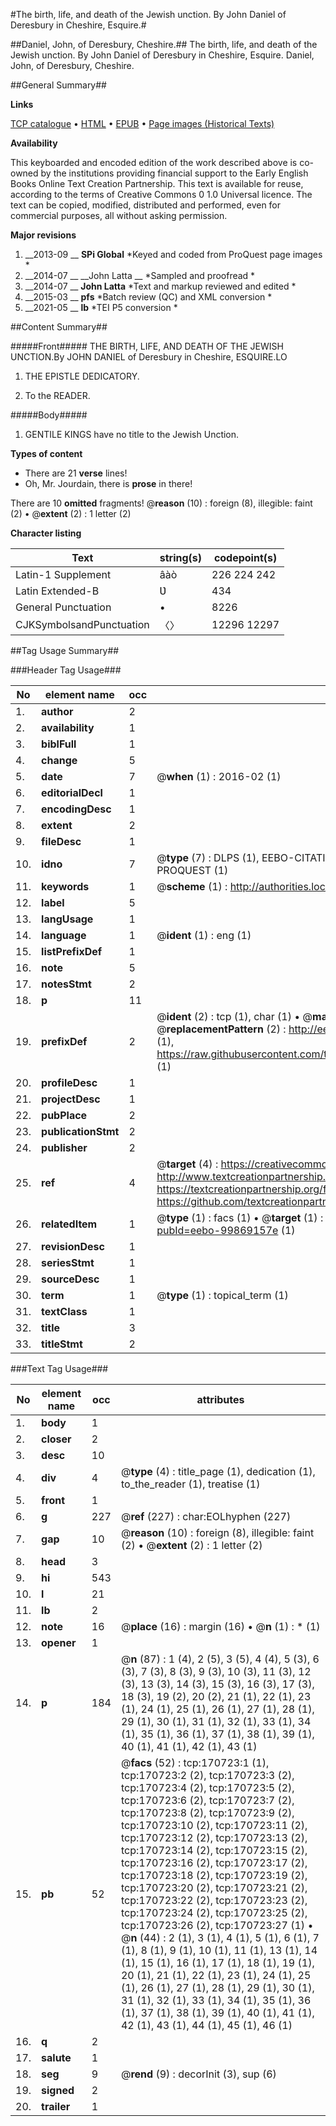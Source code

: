#The birth, life, and death of the Jewish unction. By John Daniel of Deresbury in Cheshire, Esquire.#

##Daniel, John, of Deresbury, Cheshire.##
The birth, life, and death of the Jewish unction. By John Daniel of Deresbury in Cheshire, Esquire.
Daniel, John, of Deresbury, Cheshire.

##General Summary##

**Links**

[TCP catalogue](http://www.ota.ox.ac.uk/tcp/)  • 
[HTML](http://tei.it.ox.ac.uk/tcp/Texts-HTML/free/A81/A81684.html)  • 
[EPUB](http://tei.it.ox.ac.uk/tcp/Texts-EPUB/free/A81/A81684.epub) • 
[Page images (Historical Texts)](https://historicaltexts.jisc.ac.uk/eebo-99869157e)

**Availability**

This keyboarded and encoded edition of the work described above is co-owned by the
    institutions providing financial support to the Early English Books Online Text Creation
    Partnership. This text is available for reuse, according to the terms of  Creative Commons 0 1.0 Universal
    licence. The text can be copied, modified, distributed and performed, even for commercial
    purposes, all without asking permission.

**Major revisions**

1. __2013-09 __ __SPi Global__ *Keyed and coded from ProQuest page images *
1. __2014-07 __ __John Latta __ *Sampled and proofread *
1. __2014-07 __ __John Latta__ *Text and markup reviewed and edited *
1. __2015-03 __ __pfs__ *Batch review (QC) and XML conversion *
1. __2021-05 __ __lb__ *TEI P5 conversion *

##Content Summary##

#####Front#####
THE BIRTH, LIFE, AND DEATH OF THE JEWISH UNCTION.By JOHN DANIEL of Deresbury in Cheshire, ESQUIRE.LO
1. THE EPISTLE DEDICATORY.

1. To the READER.

#####Body#####

1. GENTILE KINGS have no title to the Jewish Unction.

**Types of content**

  * There are 21 **verse** lines!
  * Oh, Mr. Jourdain, there is **prose** in there!

There are 10 **omitted** fragments! 
 @__reason__ (10) : foreign (8), illegible: faint (2)  •  @__extent__ (2) : 1 letter (2)

**Character listing**


|Text|string(s)|codepoint(s)|
|---|---|---|
|Latin-1 Supplement|âàò|226 224 242|
|Latin Extended-B|Ʋ|434|
|General Punctuation|•|8226|
|CJKSymbolsandPunctuation|〈〉|12296 12297|

##Tag Usage Summary##

###Header Tag Usage###

|No|element name|occ|attributes|
|---|---|---|---|
|1.|__author__|2||
|2.|__availability__|1||
|3.|__biblFull__|1||
|4.|__change__|5||
|5.|__date__|7| @__when__ (1) : 2016-02 (1)|
|6.|__editorialDecl__|1||
|7.|__encodingDesc__|1||
|8.|__extent__|2||
|9.|__fileDesc__|1||
|10.|__idno__|7| @__type__ (7) : DLPS (1), EEBO-CITATION (1), VID (1), EEBO-PROQUEST (1), STC (2), PROQUEST (1)|
|11.|__keywords__|1| @__scheme__ (1) : http://authorities.loc.gov/ (1)|
|12.|__label__|5||
|13.|__langUsage__|1||
|14.|__language__|1| @__ident__ (1) : eng (1)|
|15.|__listPrefixDef__|1||
|16.|__note__|5||
|17.|__notesStmt__|2||
|18.|__p__|11||
|19.|__prefixDef__|2| @__ident__ (2) : tcp (1), char (1)  •  @__matchPattern__ (2) : ([0-9\-]+):([0-9IVX]+) (1), (.+) (1)  •  @__replacementPattern__ (2) : http://eebo.chadwyck.com/downloadtiff?vid=$1&page=$2 (1), https://raw.githubusercontent.com/textcreationpartnership/Texts/master/tcpchars.xml#$1 (1)|
|20.|__profileDesc__|1||
|21.|__projectDesc__|1||
|22.|__pubPlace__|2||
|23.|__publicationStmt__|2||
|24.|__publisher__|2||
|25.|__ref__|4| @__target__ (4) : https://creativecommons.org/publicdomain/zero/1.0/ (1), http://www.textcreationpartnership.org/docs/. (1), https://textcreationpartnership.org/faq/#faq05 (1), https://github.com/textcreationpartnership (1)|
|26.|__relatedItem__|1| @__type__ (1) : facs (1)  •  @__target__ (1) : https://data.historicaltexts.jisc.ac.uk/view?pubId=eebo-99869157e (1)|
|27.|__revisionDesc__|1||
|28.|__seriesStmt__|1||
|29.|__sourceDesc__|1||
|30.|__term__|1| @__type__ (1) : topical_term (1)|
|31.|__textClass__|1||
|32.|__title__|3||
|33.|__titleStmt__|2||


###Text Tag Usage###

|No|element name|occ|attributes|
|---|---|---|---|
|1.|__body__|1||
|2.|__closer__|2||
|3.|__desc__|10||
|4.|__div__|4| @__type__ (4) : title_page (1), dedication (1), to_the_reader (1), treatise (1)|
|5.|__front__|1||
|6.|__g__|227| @__ref__ (227) : char:EOLhyphen (227)|
|7.|__gap__|10| @__reason__ (10) : foreign (8), illegible: faint (2)  •  @__extent__ (2) : 1 letter (2)|
|8.|__head__|3||
|9.|__hi__|543||
|10.|__l__|21||
|11.|__lb__|2||
|12.|__note__|16| @__place__ (16) : margin (16)  •  @__n__ (1) : * (1)|
|13.|__opener__|1||
|14.|__p__|184| @__n__ (87) : 1 (4), 2 (5), 3 (5), 4 (4), 5 (3), 6 (3), 7 (3), 8 (3), 9 (3), 10 (3), 11 (3), 12 (3), 13 (3), 14 (3), 15 (3), 16 (3), 17 (3), 18 (3), 19 (2), 20 (2), 21 (1), 22 (1), 23 (1), 24 (1), 25 (1), 26 (1), 27 (1), 28 (1), 29 (1), 30 (1), 31 (1), 32 (1), 33 (1), 34 (1), 35 (1), 36 (1), 37 (1), 38 (1), 39 (1), 40 (1), 41 (1), 42 (1), 43 (1)|
|15.|__pb__|52| @__facs__ (52) : tcp:170723:1 (1), tcp:170723:2 (2), tcp:170723:3 (2), tcp:170723:4 (2), tcp:170723:5 (2), tcp:170723:6 (2), tcp:170723:7 (2), tcp:170723:8 (2), tcp:170723:9 (2), tcp:170723:10 (2), tcp:170723:11 (2), tcp:170723:12 (2), tcp:170723:13 (2), tcp:170723:14 (2), tcp:170723:15 (2), tcp:170723:16 (2), tcp:170723:17 (2), tcp:170723:18 (2), tcp:170723:19 (2), tcp:170723:20 (2), tcp:170723:21 (2), tcp:170723:22 (2), tcp:170723:23 (2), tcp:170723:24 (2), tcp:170723:25 (2), tcp:170723:26 (2), tcp:170723:27 (1)  •  @__n__ (44) : 2 (1), 3 (1), 4 (1), 5 (1), 6 (1), 7 (1), 8 (1), 9 (1), 10 (1), 11 (1), 13 (1), 14 (1), 15 (1), 16 (1), 17 (1), 18 (1), 19 (1), 20 (1), 21 (1), 22 (1), 23 (1), 24 (1), 25 (1), 26 (1), 27 (1), 28 (1), 29 (1), 30 (1), 31 (1), 32 (1), 33 (1), 34 (1), 35 (1), 36 (1), 37 (1), 38 (1), 39 (1), 40 (1), 41 (1), 42 (1), 43 (1), 44 (1), 45 (1), 46 (1)|
|16.|__q__|2||
|17.|__salute__|1||
|18.|__seg__|9| @__rend__ (9) : decorInit (3), sup (6)|
|19.|__signed__|2||
|20.|__trailer__|1||
